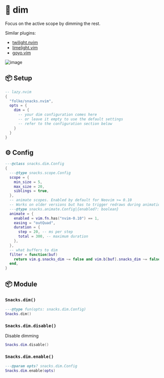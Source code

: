 # 🍿 dim

Focus on the active scope by dimming the rest.

Similar plugins:

- [twilight.nvim](https://github.com/folke/twilight.nvim)
- [limelight.vim](https://github.com/junegunn/limelight.vim)
- [goyo.vim](https://github.com/junegunn/goyo.vim)

![image](https://github.com/user-attachments/assets/c0c5ffda-aaeb-4578-8a18-abee2e443a93)


<!-- docgen -->

## 📦 Setup

```lua
-- lazy.nvim
{
  "folke/snacks.nvim",
  opts = {
    dim = {
      -- your dim configuration comes here
      -- or leave it empty to use the default settings
      -- refer to the configuration section below
    }
  }
}
```

## ⚙️ Config

```lua
---@class snacks.dim.Config
{
  ---@type snacks.scope.Config
  scope = {
    min_size = 5,
    max_size = 20,
    siblings = true,
  },
  -- animate scopes. Enabled by default for Neovim >= 0.10
  -- Works on older versions but has to trigger redraws during animation.
  ---@type snacks.animate.Config|{enabled?: boolean}
  animate = {
    enabled = vim.fn.has("nvim-0.10") == 1,
    easing = "outQuad",
    duration = {
      step = 20, -- ms per step
      total = 300, -- maximum duration
    },
  },
  -- what buffers to dim
  filter = function(buf)
    return vim.g.snacks_dim ~= false and vim.b[buf].snacks_dim ~= false and vim.bo[buf].buftype == ""
  end,
}
```

## 📦 Module

### `Snacks.dim()`

```lua
---@type fun(opts: snacks.dim.Config)
Snacks.dim()
```

### `Snacks.dim.disable()`

Disable dimming

```lua
Snacks.dim.disable()
```

### `Snacks.dim.enable()`

```lua
---@param opts? snacks.dim.Config
Snacks.dim.enable(opts)
```
